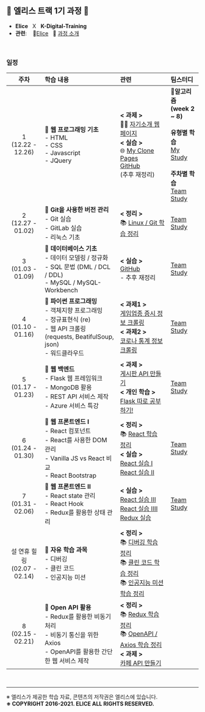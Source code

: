 ## 🐇 엘리스 트랙 1기 과정 🐇

- **Elice** &nbsp; X &nbsp; **K-Digital-Training**
- **관련**: &nbsp;&nbsp; 🐇[Elice](https://elice.io/) &nbsp; 📖 [과정 소개](https://elicetrack.oopy.io/) 

<br/>

### 일정

|               주차                | 학습 내용                                                    | 관련                                                         | 팀스터디                                                     |
| :-------------------------------: | :----------------------------------------------------------- | :----------------------------------------------------------- | :----------------------------------------------------------- |
|      1<br />(12.22 - 12.26)       | 🚩 **웹 프로그래밍 기초** <br /> - HTML <br />- CSS <br />- Javascript<br />- JQuery | **< 과제 >**<br /> 🙋‍♂️ [자기소개 웹페이지](http://bky373.kdt-gitlab.elice.io/about-me/) <br />**< 실습 >**<br />🌐 [My Clone Pages](http://bky373.kdt-gitlab.elice.io/clone-pages/index.html) <br /> [GitHub](https://github.com/bky373/elice-1st-racer/tree/master/week_01_Web_Programming_Basics)<br />(추후 재정리) | **📐알고리즘<br />(week 2 ~ 8)**<br /><br />**유형별 학습** <br />[My Study](https://kdt-gitlab.elice.io/bky373/algorithm-study)<br/><br />**주차별 학습** <br />[Team Study](https://kdt-gitlab.elice.io/soomin/algorithm_3)<br /> |
|      2<br />(12.27 - 01.02)       | 🚩 **Git을 사용한 버전 관리** <br />- Git 실습<br />- GitLab 실습 <br />- 리눅스 기초 | **< 정리 >**<br />📚 [Linux / Git 학습 정리](https://github.com/bky373/elice-1st-racer/blob/master/week_02_Linux_%26_Git/REAMDE.md) | [Team Study](https://kdt-gitlab.elice.io/soomin/algorithm_3/-/tree/master/week-02) |
|      3<br />(01.03 - 01.09)       | 🚩 **데이터베이스 기초**<br /> - 데이터 모델링 / 정규화<br /> - SQL 문법 (DML / DCL / DDL)<br /> - MySQL / MySQL-Workbench | **< 실습 >**<br />[GitHub](https://github.com/bky373/elice-1st-racer/tree/master/week_03_Database_Basics)<br />- 추후 재정리 | [Team Study](https://kdt-gitlab.elice.io/soomin/algorithm_3/-/tree/master/week-03) |
|      4<br />(01.10 - 01.16)       | 🚩 **파이썬 프로그래밍**<br />- 객체지향 프로그래밍<br />- 정규표현식 (re)<br />- 웹 API 크롤링 (requests, BeatifulSoup, json)<br />- 워드클라우드 | **< 과제1 >** <br />[게임업종 증시 정보 크롤링](https://github.com/bky373/elice-1st-racer/blob/master/week_04_Python_Programming/crawling_stock_stats.py)<br />**< 과제2 >**  <br />[코로나 통계 정보 크롤링](https://github.com/bky373/elice-1st-racer/blob/master/week_04_Python_Programming/crawling_corona_stats.py) | [Team Study](https://kdt-gitlab.elice.io/soomin/algorithm_3/-/tree/master/week-04) |
|      5<br />(01.17 - 01.23)       | 🚩 **웹 백엔드**<br />- Flask 웹 프레임워크<br />- MongoDB 활용<br />- REST API 서비스 제작<br />- Azure 서비스 특강<br /> | **< 과제 >**<br />[게시판 API 만들기](https://kdt-gitlab.elice.io/bky373/com-ma-board)<br />**< 개인 학습 >**<br />[Flask 따로 공부하기!](https://kdt-gitlab.elice.io/bky373/flask-prac) | [Team Study](https://kdt-gitlab.elice.io/soomin/algorithm_3/-/tree/5th_borahm/week-05) |
|      6<br />(01.24 - 01.30)       | 🚩 **웹 프론트엔드 I**<br />- React 컴포넌트<br />- React를 사용한 DOM 관리<br />- Vanilla JS vs React 비교<br />- React Bootstrap | **< 정리 >**<br />📚 [React 학습 정리](https://github.com/bky373/elice-1st-racer/tree/master/week_06_Web_Frontend_I)<br />**< 실습 >**<br />[React 실습 I](https://github.com/bky373/elice-1st-racer/blob/master/week_06_Web_Frontend_I/%5B02%5D_React_Basics_I/reactapp/src/index.js)<br />[React 실습 II](https://github.com/bky373/elice-1st-racer/blob/master/week_06_Web_Frontend_I/%5B04%5D_React_Basics_II/reactapp02/src/index.js) | [Team Study](https://kdt-gitlab.elice.io/soomin/algorithm_3/-/tree/master/week-06) |
|      7<br />(01.31 - 02.06)       | 🚩 **웹 프론트엔드 II**<br />- React state 관리<br />- React Hook<br />- Redux를 활용한 상태 관리 | **< 실습 >**<br />[React 실습 III](https://github.com/bky373/elice-1st-racer/blob/master/week_07_Web_Frontend_II/%5B02%5D_React_Basics_III/reactapp03/src/index.js)<br />[React 실습 IIII](https://github.com/bky373/elice-1st-racer/tree/master/week_07_Web_Frontend_II/%5B04%5D_React_Basics_IV)<br />[Redux 실습](https://github.com/bky373/elice-1st-racer/tree/master/week_07_Web_Frontend_II/%5B05%5D_Redux_Basics) | [Team Study]()                                               |
| 설 연휴 힐링<br />(02.07 - 02.14) | 🚩 **자유 학습 과목**<br />- 디버깅<br />- 클린 코드<br />- 인공지능 미션 | **< 정리 >**<br />📚 [디버깅 학습 정리](https://github.com/bky373/elice-1st-racer/tree/master/week-else/Debugging)<br />📚 [클린 코드 학습 정리](https://github.com/bky373/elice-1st-racer/tree/master/week-else/Clean_Code)<br />📚 [인공지능 미션 학습 정리](https://github.com/bky373/elice-1st-racer/blob/master/week_else/AI_Mission/AI_Mission_01.md) |                                                              |
|      8<br />(02.15 - 02.21)       | 🚩 **Open API 활용**<br />- Redux를 활용한 비동기 처리 <br />- 비동기 통신을 위한 Axios <br />- OpenAPI를 활용한 간단한 웹 서비스 제작 | **< 정리 >**<br />📚 [Redux 학습 정리](https://github.com/bky373/elice-1st-racer/blob/master/week_08_OpenAPI/README_Redux.md)<br />📚 [OpenAPI / Axios 학습 정리](https://github.com/bky373/elice-1st-racer/blob/master/week_08_OpenAPI/README_OpenAPI.md)<br />**< 과제 >**<br />[카페 API 만들기](https://github.com/bky373/elice-1st-racer/tree/master/week_08_OpenAPI/06_assignment) |                                                              |



<br/>

---

※ 엘리스가 제공한 학습 자료, 콘텐츠의 저작권은 엘리스에 있습니다. <br>
**※ COPYRIGHT 2016-2021. ELICE ALL RIGHTS RESERVED.**
